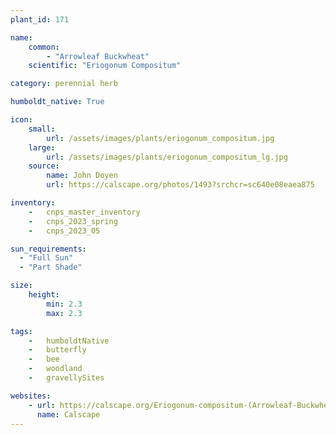 ```yaml
---
plant_id: 171 

name: 
    common: 
        - "Arrowleaf Buckwheat"   
    scientific: "Eriogonum Compositum"    

category: perennial herb

humboldt_native: True

icon: 
    small: 
        url: /assets/images/plants/eriogonum_compositum.jpg 
    large: 
        url: /assets/images/plants/eriogonum_compositum_lg.jpg 
    source: 
        name: John Doyen 
        url: https://calscape.org/photos/1493?srchcr=sc640e08eaea875

inventory: 
    -   cnps_master_inventory
    -   cnps_2023_spring
    -   cnps_2023_05 

sun_requirements:
  - "Full Sun"
  - "Part Shade"

size:
    height: 
        min: 2.3 
        max: 2.3 

tags:  
    -   humboldtNative
    -   butterfly
    -   bee
    -   woodland
    -   gravellySites

websites:
    - url: https://calscape.org/Eriogonum-compositum-(Arrowleaf-Buckwheat)
      name: Calscape
---
```

